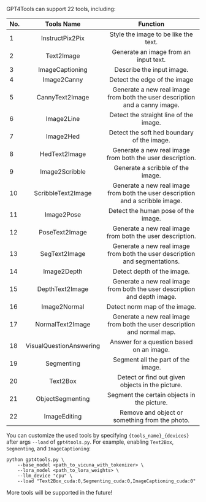 GPT4Tools can support 22 tools, including:

| No. |        Tools Name       |                                    Function                                    |
|-----|:-----------------------:|:------------------------------------------------------------------------------:|
|  1  |     InstructPix2Pix     | Style the image to be like the text.                                           |
|  2  |        Text2Image       | Generate an image from an input text.                                          |
|  3  |     ImageCaptioning     | Describe the input image.                                                      |
|  4  |       Image2Canny       | Detect the edge of the image                                                   |
|  5  |     CannyText2Image     | Generate a new real image from both the user description and a canny image.    |
|  6  |        Image2Line       | Detect the straight line of the image.                                         |
|  7  |        Image2Hed        | Detect the soft hed boundary of the image.                                     |
|  8  |      HedText2Image      | Generate a new real image from both the user description.                      |
|  9  |      Image2Scribble     | Generate a scribble of the image.                                              |
|  10 |    ScribbleText2Image   | Generate a new real image from both the user description and a scribble image. |
|  11 |        Image2Pose       | Detect the human pose of the image.                                            |
|  12 |      PoseText2Image     | Generate a new real image from both the user description.                      |
|  13 |      SegText2Image      | Generate a new real image from both the user description and segmentations.    |
|  14 |       Image2Depth       | Detect depth of the image.                                                     |
|  15 |     DepthText2Image     | Generate a new real image from both the user description and depth image.      |
|  16 |       Image2Normal      | Detect norm map of the image.                                                  |
|  17 |     NormalText2Image    | Generate a new real image from both the user description and normal map.       |
|  18 | VisualQuestionAnswering | Answer for a question based on an image.                                       |
|  19 |        Segmenting       | Segment all the part of the image.                                             |
|  20 |         Text2Box        | Detect or find out given objects in the picture.                               |
|  21 |     ObjectSegmenting    | Segment the certain objects in the picture.                                    |
|  22 |       ImageEditing      | Remove and object or something from the photo.                                 |

You can customize the used tools by specifying ```{tools_name}_{devices}``` after args ```--load``` of ```gpt4tools.py```. For example, enabling ```Text2Box```, ```Segmenting```, and ```ImageCaptioning```:
```
python gpt4tools.py \
	--base_model <path_to_vicuna_with_tokenizer> \
	--lora_model <path_to_lora_weights> \
	--llm_device "cpu" \
	--load "Text2Box_cuda:0,Segmenting_cuda:0,ImageCaptioning_cuda:0"
```
More tools will be supported in the future!